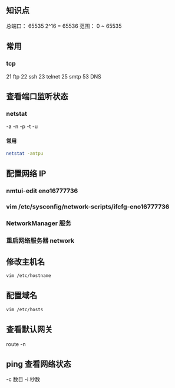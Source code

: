 ## 知识点

总端口： 65535 2^16 = 65536 范围： 0 ~ 65535

## 常用

### tcp

21 ftp
22 ssh
23 telnet
25 smtp
53 DNS



## 查看端口监听状态
 
### netstat

-a
-n
-p
-t
-u

#### 常用
```sh
netstat -antpu
```

## 配置网络 IP

### nmtui-edit eno16777736

### vim /etc/sysconfig/network-scripts/ifcfg-eno16777736

### NetworkManager 服务

### 重启网络服务器 network


## 修改主机名
```sh
vim /etc/hostname
```

## 配置域名

``` sh
vim /etc/hosts
```

## 查看默认网关
route -n 

## ping 查看网络状态

-c 数目
-i 秒数

